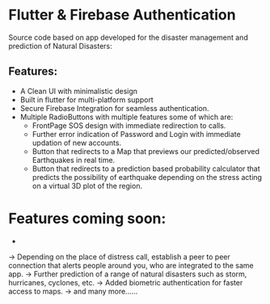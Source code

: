 # Flutter & Firebase Authentication 

Source code based on app developed for the disaster management and prediction of  Natural Disasters:

## Features:
- A Clean UI with minimalistic design
- Built in flutter for multi-platform support
- Secure Firebase Integration for seamless authentication.
- Multiple RadioButtons with multiple features some of which are:
   - FrontPage SOS design with immediate redirection to calls.
   - Further error indication of Password and Login with immediate updation of new accounts.
   - Button that redirects to a Map that previews our predicted/observed Earthquakes in real time.
   - Button that redirects to a prediction based probability calculator that predicts the possibility 
      of earthquake depending on the stress acting on a virtual 3D plot of the region.
    
# Features coming soon:
-
-> Depending on the place of distress call, establish a peer to peer connection that alerts people around you, who are integrated           to the same app.
-> Further prediction of a range of natural disasters such as storm, hurricanes, cyclones, etc.
-> Added biometric authentication for faster access to maps.
-> and many more......
